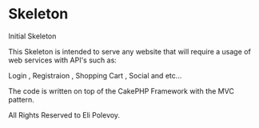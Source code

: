 Skeleton
========

Initial Skeleton

This Skeleton is intended to serve any website that will require a usage of web services with API's such as:

Login , Registraion , Shopping Cart , Social and etc...

The code is written on top of the CakePHP Framework with the MVC pattern.

All Rights Reserved to Eli Polevoy.
